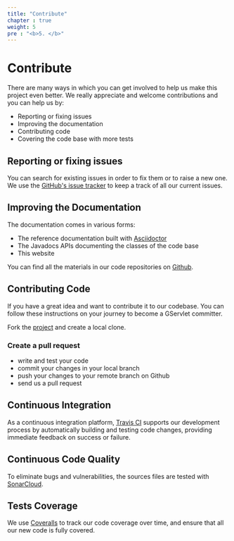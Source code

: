 ```yaml
---
title: "Contribute"
chapter : true
weight: 5
pre : "<b>5. </b>"
---
```


# Contribute

There are many ways in which you can get involved to help us make this project even better. We really appreciate and welcome contributions and you can help us by:

* Reporting or fixing issues
* Improving the documentation
* Contributing code
* Covering the code base with more tests

## Reporting or fixing issues

You can search for existing issues in order to fix them or to raise a new one. We use the [GitHub's issue tracker](https://github.com/GServlet/gservlet-api/issues) to keep a track of all our current issues.

## Improving the Documentation

The documentation comes in various forms:

* The reference documentation built with [Asciidoctor](http://asciidoctor.org/)
* The Javadocs APIs documenting the classes of the code base
* This website

You can find all the materials in our code repositories on [Github](https://github.com/GServlet).

## Contributing Code

If you have a great idea and want to contribute it to our codebase. You can follow these instructions on your journey to become a GServlet committer.

Fork the [project](https://github.com/GServlet/gservlet-api) and create a local clone.

### Create a pull request

* write and test your code
* commit your changes in your local branch
* push your changes to your remote branch on Github
* send us a pull request 

## Continuous Integration
As a continuous integration platform, [Travis CI](https://travis-ci.com/GServlet/gservlet-api) supports our development process by automatically building and testing code changes, providing immediate feedback on success or failure.

## Continuous Code Quality
To eliminate bugs and vulnerabilities, the sources files are tested with [SonarCloud](https://sonarcloud.io/dashboard?id=GServlet_gservlet-api).

## Tests Coverage
We use [Coveralls](https://coveralls.io/github/GServlet/gservlet-api) to track our code coverage over time, and ensure that all our new code is fully covered.

